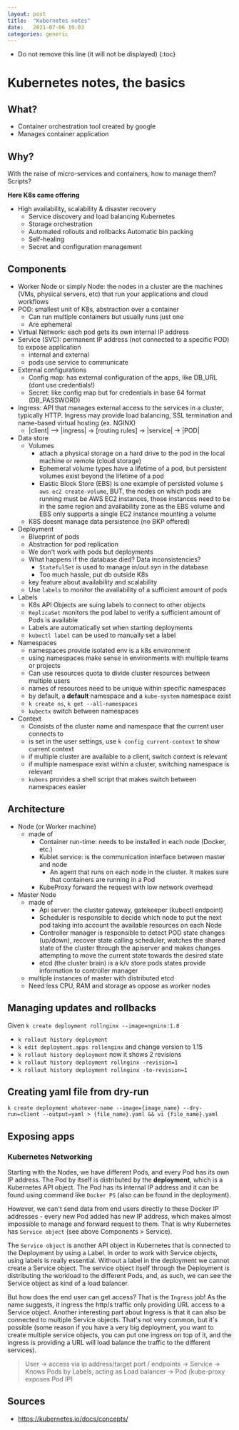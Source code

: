 ```yaml
---
layout: post
title:  "Kubernetes notes"
date:   2021-07-06 19:03
categories: generic
---
```


* Do not remove this line (it will not be displayed)
{:toc}

# Kubernetes notes, the basics

## What? 

* Container orchestration tool created by google
* Manages container application

## Why? 

With the raise of micro-services and containers, how to manage them? Scripts? 

**Here K8s came offering**

* High availability, scalability & disaster recovery
    * Service discovery and load balancing Kubernetes
    * Storage orchestration 
    * Automated rollouts and rollbacks Automatic bin packing
    * Self-healing 
    * Secret and configuration management

## Components

* Worker Node or simply Node: the nodes in a cluster are the machines (VMs, physical servers, etc) that run your applications and cloud workflows
* POD: smallest unit of K8s, abstraction over a container
    * Can run multiple containers but usually runs just one 
    * Are ephemeral
* Virtual Network: each pod gets its own internal IP address	
* Service (SVC): permanent IP address (not connected to a specific POD) to expose application
    * internal and external
    * pods use service to communicate
* External configurations
    * Config map: has external configuration of the apps, like DB_URL (dont use credentials!)	
    * Secret: like config map but for credentials in base 64 format (DB_PASSWORD)
* Ingress: API that manages external access to the services in a cluster, typically HTTP. Ingress may provide load balancing, SSL termination and name-based virtual hosting (ex. NGINX)
    *  |client| --> |ingress| -> [routing rules] -> |service| -> |POD|
* Data store
    * Volumes
        * attach a physical storage on a hard drive to the pod in the local machine or remote (cloud storage)
        * Ephemeral volume types have a lifetime of a pod, but persistent volumes exist beyond the lifetime of a pod
        * Elastic Block Store (EBS) is one example of persisted volume `$ aws ec2 create-volume`, BUT, the nodes on which pods are running must be AWS EC2 instances, those instances need to be in the same region and availability zone as the EBS volume and EBS only supports a single EC2 instance mounting a volume
    * K8S doesnt manage data persistence (no BKP offered)
* Deployment
    * Blueprint of pods
    * Abstraction for pod replication
    * We don't work with pods but deployments
    * What happens if the database died? Data inconsistencies?
        * `StatefulSet` is used to manage in/out syn in the database
        * Too much hassle, put db outside K8s
    * key feature about availability and scalability 
    * Use `labels` to monitor the availability of a sufficient amount of pods
* Labels
    * K8s API Objects are suing labels to connect to other objects
    * `ReplicaSet` monitors the pod label to verify a sufficient amount of Pods is available
    * Labels are automatically set when starting deployments
    * `kubectl label` can be used to manually set a label
* Namespaces
    * namespaces provide isolated env is a k8s environment
    * using namespaces make sense in environments with multiple teams or projects
    * Can use resources quota to divide cluster resources between multiple users
    * names of resources need to be unique within specific namespaces
    * by default, a **default** namespace and a `kube-system` namespace exist
    * `k create ns`, `k get --all-namespaces`
    * `kubectx` switch between namespaces
* Context
    * Consists of the cluster name and namespace that the current user connects to
    * is set in the user settings, use `k config current-context` to show current context
    * if multiple cluster are available to a client, switch context is relevant
    * if multiple namespace exist within a cluster, switching namespace is relevant
    * `kubens` provides a shell script that makes switch between namespaces easier

## Architecture

* Node (or Worker machine)
    * made of
        * Container run-time: needs to be installed in each node (Docker, etc.)
        * Kublet service: is the communication interface between master and node
            * An agent that runs on each node in the cluster. It makes sure that containers are running in a Pod
        * KubeProxy forward the request with low network overhead
* Master Node
    * made of
        * Api server: the cluster gateway, gatekeeper (kubectl endpoint)
        * Scheduler is responsible to decide which node to put the next pod taking into account the available resources on each Node
        * Controller manager is responsible to detect POD state changes (up/down), recover state calling scheduler, watches the shared state of the cluster through the apiserver and makes changes attempting to move the current state towards the desired state
        * etcd (the cluster brain) is a k/v store pods states provide information to controller manager
    * multiple instances of master with distributed etcd
    * Need less CPU, RAM and storage as oppose as worker nodes

## Managing updates and rollbacks

Given `k create deployment rollnginx --image=ngninx:1.8`

* `k rollout history deployment`
* `k edit deployment.apps rollenginx` and change version to 1.15
* `k rollout history deployment` now it shows 2 revisions
* `k rollout history deployment rollnginx -revision=1`
* `k rollout history deployment rollnginx -to-revision=1`

## Creating yaml file from dry-run

`k create deployment whatever-name --image={image_name} --dry-run=client --output=yaml > {file_name}.yaml && vi {file_name}.yaml` 


## Exposing apps

### Kubernetes Networking


Starting with the Nodes, we have different Pods, and every Pod has its own IP address. The Pod by itself is distributed by the **deployment**, which is a Kubernetes API object. The Pod has its internal IP address and it can be found using command like `Docker PS` (also can be found in the deployment). 

However, we can't send data from end users directly to these Docker IP addresses - every new Pod added has new IP address, which makes almost impossible to manage and forward request to them. That is why Kubernetes has `Service object` (see above Components > Service). 

The `Service object` is another API object in Kubernetes that is connected to the Deployment by using a Label. In order to work with Service objects, using labels is really essential. Without a label in the deployment we cannot create a Service object. The service object itself through the Deployment is distributing the workload to the different Pods, and, as such, we can see the Service object as kind of a load balancer. 

But how does the end user can get access? That is the `Ingress` job! As the name suggests, it ingress the http/s traffic only providing URL access to a Service object. Another interesting part about Ingress is that it can also be connected to multiple Service objects. That's not very common, but it's possible (some reason if you have a very big deployment, you want to create multiple service objects, you can put one ingress on top of it, and the ingress is providing a URL will load balance the traffic to the different services).

> User -> access via ip address/target port / endpoints -> Service -> Knows Pods by Labels, acting as Load balancer -> Pod (kube-proxy exposes Pod IP)
    
## Sources

* https://kubernetes.io/docs/concepts/